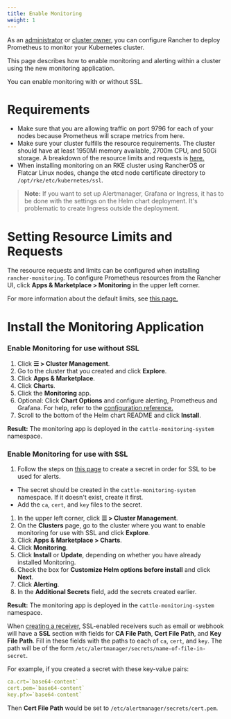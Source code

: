 ```yaml
---
title: Enable Monitoring
weight: 1
---
```


As an [administrator]({{<baseurl>}}/rancher/v2.5/en/admin-settings/rbac/global-permissions/) or [cluster owner]({{<baseurl>}}/rancher/v2.5/en/admin-settings/rbac/cluster-project-roles/#cluster-roles), you can configure Rancher to deploy Prometheus to monitor your Kubernetes cluster.

This page describes how to enable monitoring and alerting within a cluster using the new monitoring application.

You can enable monitoring with or without SSL.

# Requirements

- Make sure that you are allowing traffic on port 9796 for each of your nodes because Prometheus will scrape metrics from here.
- Make sure your cluster fulfills the resource requirements. The cluster should have at least 1950Mi memory available, 2700m CPU, and 50Gi storage. A breakdown of the resource limits and requests is [here.](./configuration/helm-chart-options/#setting-resource-limits-and-requests)
- When installing monitoring on an RKE cluster using RancherOS or Flatcar Linux nodes, change the etcd node certificate directory to `/opt/rke/etc/kubernetes/ssl`.

> **Note:** If you want to set up Alertmanager, Grafana or Ingress, it has to be done with the settings on the Helm chart deployment. It's problematic to create Ingress outside the deployment.

# Setting Resource Limits and Requests

The resource requests and limits can be configured when installing `rancher-monitoring`.  To configure Prometheus resources from the Rancher UI, click **Apps & Marketplace > Monitoring** in the upper left corner.

For more information about the default limits, see [this page.](./configuration/helm-chart-options/#setting-resource-limits-and-requests)

# Install the Monitoring Application

### Enable Monitoring for use without SSL

1.  Click **☰ > Cluster Management**.
1. Go to the cluster that you created and click **Explore**.
1. Click **Apps & Marketplace**.
1. Click **Charts**.
1. Click the **Monitoring** app.
1. Optional: Click **Chart Options** and configure alerting, Prometheus and Grafana. For help, refer to the [configuration reference.](./configuration)
1. Scroll to the bottom of the Helm chart README and click **Install**.

**Result:** The monitoring app is deployed in the `cattle-monitoring-system` namespace.

### Enable Monitoring for use with SSL

1. Follow the steps on [this page]({{<baseurl>}}/rancher/v2.5/en/k8s-in-rancher/secrets/) to create a secret in order for SSL to be used for alerts.
 - The secret should be created in the `cattle-monitoring-system` namespace. If it doesn't exist, create it first.
 - Add the `ca`, `cert`, and `key` files to the secret.
1. In the upper left corner, click **☰ > Cluster Management**.
1. On the **Clusters** page, go to the cluster where you want to enable monitoring for use with SSL and click **Explore**.
1. Click **Apps & Marketplace > Charts**.
1. Click **Monitoring**.
1. Click **Install** or **Update**, depending on whether you have already installed Monitoring.
1. Check the box for **Customize Helm options before install** and click **Next**.
1. Click **Alerting**.
1. In the **Additional Secrets** field, add the secrets created earlier.
 
**Result:** The monitoring app is deployed in the `cattle-monitoring-system` namespace.

When [creating a receiver,]({{<baseurl>}}/rancher/v2.5/en/monitoring-alerting/configuration/alertmanager/#creating-receivers-in-the-rancher-ui) SSL-enabled receivers such as email or webhook will have a **SSL** section with fields for **CA File Path**, **Cert File Path**, and **Key File Path**. Fill in these fields with the paths to each of `ca`, `cert`, and `key`. The path will be of the form `/etc/alertmanager/secrets/name-of-file-in-secret`.

For example, if you created a secret with these key-value pairs:

```yaml
ca.crt=`base64-content`
cert.pem=`base64-content`
key.pfx=`base64-content`
```

Then **Cert File Path** would be set to `/etc/alertmanager/secrets/cert.pem`.